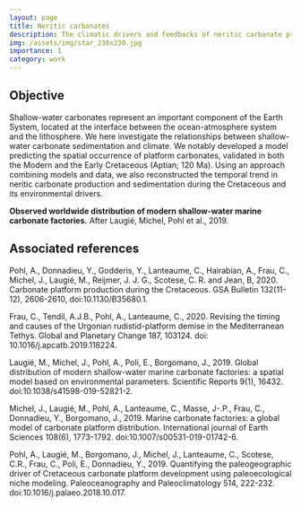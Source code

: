 ```yaml
---
layout: page
title: Neritic carbonates
description: The climatic drivers and feedbacks of neritic carbonate production
img: /assets/img/star_230x230.jpg
importance: 1
category: work
---
```


<h2>Objective</h2>

Shallow-water carbonates represent an important component of the Earth System, located at the interface between the ocean-atmosphere system and the lithosphere. We here investigate the relationships between shallow-water carbonate sedimentation and climate. We notably developed a model predicting the spatial occurrence of platform carbonates, validated in both the Modern and the Early Cretaceous (Aptian; 120 Ma). Using an approach combining models and data, we also reconstructed the temporal trend in neritic carbonate production and sedimentation during the Cretaceous and its environmental drivers.

</div>
<div class="row">
    <div class="col-sm mt-3 mt-md-0">
        <img class="img-fluid rounded z-depth-1" src="{{ '/assets/img/img_neritic_carbonates.png' | relative_url }}" alt="" title="Neritic carbonates illustration"/>
    </div>
</div>
<div class="caption">
    <b>Observed worldwide distribution of modern shallow-water marine carbonate factories.</b> After Laugié, Michel, Pohl et al., 2019.
</div>

<h2>Associated references</h2>

Pohl, A., Donnadieu, Y., Godderis, Y., Lanteaume, C., Hairabian, A., Frau, C., Michel, J., Laugié, M., Reijmer, J. J. G., Scotese, C. R. and Jean, B, 2020. Carbonate platform production during the Cretaceous. GSA Bulletin 132(11-12), 2606-2610, doi:10.1130/B35680.1.

Frau, C., Tendil, A.J.B., Pohl, A., Lanteaume, C., 2020. Revising the timing and causes of the Urgonian rudistid-platform demise in the Mediterranean Tethys. Global and Planetary Change 187, 103124. doi: 10.1016/j.apcatb.2019.118224.

Laugié, M., Michel, J., Pohl, A., Poli, E., Borgomano, J., 2019. Global distribution of modern shallow-water marine carbonate factories: a spatial model based on environmental parameters. Scientific Reports 9(1), 16432. doi:10.1038/s41598-019-52821-2.

Michel, J., Laugié, M., Pohl, A., Lanteaume, C., Masse, J-.P., Frau, C., Donnadieu, Y., Borgomano, J., 2019. Marine carbonate factories: a global model of carbonate platform distribution. International journal of Earth Sciences 108(6), 1773-1792. doi:10.1007/s00531-019-01742-6.

Pohl, A., Laugié, M., Borgomano, J., Michel, J., Lanteaume, C., Scotese, C.R., Frau, C., Poli, E., Donnadieu, Y., 2019. Quantifying the paleogeographic driver of Cretaceous carbonate platform development using paleoecological niche modeling. Paleoceanography and Paleoclimatology 514, 222-232. doi:10.1016/j.palaeo.2018.10.017.
